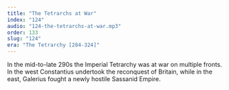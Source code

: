 ```yaml
---
title: "The Tetrarchs at War"
index: "124"
audio: "124-the-tetrarchs-at-war.mp3"
order: 133
slug: "124"
era: "The Tetrarchy [284-324]"
---
```


In the mid-to-late 290s the Imperial Tetrarchy was at war on multiple fronts. In the west Constantius undertook the reconquest of Britain, while in the east, Galerius fought a newly hostile Sassanid Empire.



